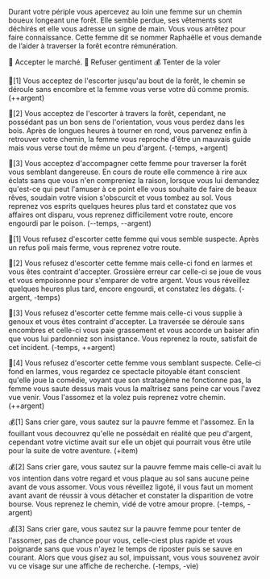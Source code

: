 Durant votre périple vous apercevez au loin une femme sur un chemin boueux longeant une forêt. Elle semble perdue, ses vêtements sont déchirés et elle vous adresse un signe de main. Vous vous arrêtez pour faire connaissance. Cette femme dit se nommer Raphaëlle et vous demande de l’aider à traverser la forêt econtre rémunération.

🚶 Accepter le marché.
🤚 Refuser gentiment
💰 Tenter de la voler

🚶[1] Vous acceptez de l'escorter jusqu'au bout de la forêt, le chemin se déroule sans encombre et la femme vous verse votre dû comme promis. (++argent)

🚶[2] Vous acceptez de l'escorter à travers la forêt, cependant, ne possédant pas un bon sens de l'orientation, vous vous perdez dans les bois. Après de longues heures à tourner en rond, vous parvenez enfin à retrouver votre chemin, la femme vous reproche d'être un mauvais guide mais vous verse tout de même un peu d'argent. (-temps, +argent)

🚶[3] Vous acceptez d'accompagner cette femme pour traverser la forêt vous semblant dangereuse. En cours de route elle commence à rire aux éclats sans que vous n'en compreniez la raison, lorsque vous lui demandez qu'est-ce qui peut l'amuser à ce point elle vous souhaite de faire de beaux rêves, soudain votre vision s'obscurcit et vous tombez au sol. Vous reprenez vos esprits quelques heures plus tard et constatez que vos affaires ont disparu, vous reprenez difficilement votre route, encore engourdi par le poison. (--temps, --argent)

🤚[1] Vous refusez d'escorter cette femme qui vous semble suspecte. Après un refus poli mais ferme, vous reprenez votre route.

🤚[2] Vous refusez d'escorter cette femme mais celle-ci fond en larmes et vous êtes contraint d'accepter. Grossière erreur car celle-ci se joue de vous et vous empoisonne pour s'emparer de votre argent. Vous vous réveillez quelques heures plus tard, encore engourdi, et constatez les dégats. (-argent, -temps)

🤚[3] Vous refusez d'escorter cette femme mais celle-ci vous supplie à genoux et vous êtes contraint d'accepter. La traversée se déroule sans encombres et celle-ci vous paie grassement et vous accorde un baiser afin que vous lui pardonniez son insistance. Vous reprenez la route, satisfait de cet incident. (-temps, ++argent)

🤚[4] Vous refusez d'escorter cette femme vous semblant suspecte. Celle-ci fond en larmes, vous regardez ce spectacle pitoyable étant conscient qu'elle joue la comédie, voyant que son stratagème ne fonctionne pas, la femme vous saute dessus mais vous la maîtrisez sans peine car vous l'avez vue venir. Vous l'assomez et la volez puis reprenez votre chemin. (++argent)

💰[1] Sans crier gare, vous sautez sur la pauvre femme et l'assomez. En la fouillant vous decouvrez qu'elle ne possédait en réalité que peu d'argent, cependant votre victime avait sur elle un objet qui pourrait vous être utile pour la suite de votre aventure. (+item)

💰[2] Sans crier gare, vous sautez sur la pauvre femme mais celle-ci avait lu vos intention dans votre regard et vous plaque au sol sans aucune peine avant de vous assomer. Vous vous réveillez ligoté, il vous faut un moment avant avant de réussir à vous détacher et constater la disparition de votre bourse. Vous reprenez le chemin, vidé de votre amour propre. (-temps, -argent)

💰[3] Sans crier gare, vous sautez sur la pauvre femme pour tenter de l'assomer, pas de chance pour vous, celle-ciest plus rapide et vous poignarde sans que vous n'ayez le temps de riposter puis se sauve en courant. Alors que vous gisez au sol, impuissant, vous vous souvenez avoir vu ce visage sur une affiche de recherche. (-temps, -vie)






